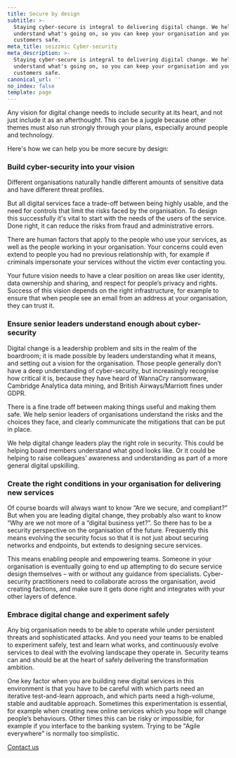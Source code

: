 ```yaml
---
title: Secure by design
subtitle: >-
  Staying cyber-secure is integral to delivering digital change. We help you
  understand what's going on, so you can keep your organisation and your
  customers safe.
meta_title: seizzmic Cyber-security
meta_description: >-
  Staying cyber-secure is integral to delivering digital change. We help you
  understand what's going on, so you can keep your organisation and your
  customers safe.
canonical_url: ''
no_index: false
template: page
---
```

Any vision for digital change needs to include security at its heart, and not just include it as an afterthought. This can be a juggle because other themes must also run strongly through your plans, especially around people and technology.

Here's how we can help you be more secure by design:

### Build cyber-security into your vision

Different organisations naturally handle different amounts of sensitive data and have different threat profiles.

But all digital services face a trade-off between being highly usable, and the need for controls that limit the risks faced by the organisation. To design this successfully it's vital to start with the needs of the users of the service. Done right, it can reduce the risks from fraud and administrative errors.

There are human factors that apply to the people who use your services, as well as the people working in your organisation. Your concerns could even extend to people you had no previous relationship with, for example if criminals impersonate your services without the victim ever contacting you.

Your future vision needs to have a clear position on areas like user identity, data ownership and sharing, and respect for people’s privacy and rights. Success of this vision depends on the right infrastructure, for example to ensure that when people see an email from an address at your organisation, they can trust it.

### Ensure senior leaders understand enough about cyber-security

Digital change is a leadership problem and sits in the realm of the boardroom; it is made possible by leaders understanding what it means, and setting out a vision for the organisation. Those people generally don’t have a deep understanding of cyber-security, but increasingly recognise how critical it is, because they have heard of WannaCry ransomware, Cambridge Analytica data mining, and British Airways/Marriott fines under GDPR.

There is a fine trade off between making things useful and making them safe. We help senior leaders of organisations understand the risks and the choices they face, and clearly communicate the mitigations that can be put in place.

We help digital change leaders play the right role in security. This could be helping board members understand what good looks like. Or it could be helping to raise colleagues’ awareness and understanding as part of a more general digital upskilling.

### Create the right conditions in your organisation for delivering new services

Of course boards will always want to know “Are we secure, and compliant?” But when you are leading digital change, they probably also want to know “Why are we not more of a “digital business yet?”. So there has to be a security perspective on the organisation of the future. Frequently this means evolving the security focus so that it is not just about securing networks and endpoints, but extends to designing secure services.

This means enabling people and empowering teams. Someone in your organisation is eventually going to end up attempting to do secure service design themselves – with or without any guidance from specialists. Cyber-security practitioners need to collaborate across the organisation, avoid creating factions, and make sure it gets done right and integrates with your other layers of defence.

### Embrace digital change and experiment safely

Any big organisation needs to be able to operate while under persistent threats and sophisticated attacks. And you need your teams to be enabled to experiment safely, test and learn what works, and continuously evolve services to deal with the evolving landscape they operate in. Security teams can and should be at the heart of safely delivering the transformation ambition.

One key factor when you are building new digital services in this environment is that you have to be careful with which parts need an iterative test-and-learn approach, and which parts need a high-volume, stable and auditable approach. Sometimes this experimentation is essential, for example when creating new online services which you hope will change people’s behaviours. Other times this can be risky or impossible, for example if you  interface to the banking system. Trying to be "Agile everywhere" is normally too simplistic.

[Contact us](https://seizzmic.com/contact)
